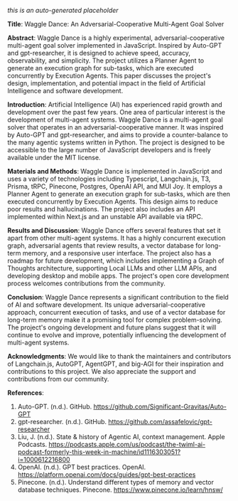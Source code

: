 _this is an auto-generated placeholder_

**Title**: Waggle Dance: An Adversarial-Cooperative Multi-Agent Goal Solver

**Abstract**:
Waggle Dance is a highly experimental, adversarial-cooperative multi-agent goal solver implemented in JavaScript. Inspired by Auto-GPT and gpt-researcher, it is designed to achieve speed, accuracy, observability, and simplicity. The project utilizes a Planner Agent to generate an execution graph for sub-tasks, which are executed concurrently by Execution Agents. This paper discusses the project's design, implementation, and potential impact in the field of Artificial Intelligence and software development.

**Introduction**:
Artificial Intelligence (AI) has experienced rapid growth and development over the past few years. One area of particular interest is the development of multi-agent systems. Waggle Dance is a multi-agent goal solver that operates in an adversarial-cooperative manner. It was inspired by Auto-GPT and gpt-researcher, and aims to provide a counter-balance to the many agentic systems written in Python. The project is designed to be accessible to the large number of JavaScript developers and is freely available under the MIT license.

**Materials and Methods**:
Waggle Dance is implemented in JavaScript and uses a variety of technologies including Typescript, Langchain.js, T3, Prisma, tRPC, Pinecone, Postgres, OpenAI API, and MUI Joy. It employs a Planner Agent to generate an execution graph for sub-tasks, which are then executed concurrently by Execution Agents. This design aims to reduce poor results and hallucinations. The project also includes an API implemented within Next.js and an unstable API available via tRPC.

**Results and Discussion**:
Waggle Dance offers several features that set it apart from other multi-agent systems. It has a highly concurrent execution graph, adversarial agents that review results, a vector database for long-term memory, and a responsive user interface. The project also has a roadmap for future development, which includes implementing a Graph of Thoughts architecture, supporting Local LLMs and other LLM APIs, and developing desktop and mobile apps. The project's open core development process welcomes contributions from the community.

**Conclusion**:
Waggle Dance represents a significant contribution to the field of AI and software development. Its unique adversarial-cooperative approach, concurrent execution of tasks, and use of a vector database for long-term memory make it a promising tool for complex problem-solving. The project's ongoing development and future plans suggest that it will continue to evolve and improve, potentially influencing the development of multi-agent systems.

**Acknowledgments**:
We would like to thank the maintainers and contributors of Langchain.js, AutoGPT, AgentGPT, and big-AGI for their inspiration and contributions to this project. We also appreciate the support and contributions from our community.

**References**:

1. Auto-GPT. (n.d.). GitHub. https://github.com/Significant-Gravitas/Auto-GPT
2. gpt-researcher. (n.d.). GitHub. https://github.com/assafelovic/gpt-researcher
3. Liu, J. (n.d.). State & history of Agentic AI, context management. Apple Podcasts. https://podcasts.apple.com/us/podcast/the-twiml-ai-podcast-formerly-this-week-in-machine/id1116303051?i=1000612216800
4. OpenAI. (n.d.). GPT best practices. OpenAI. https://platform.openai.com/docs/guides/gpt-best-practices
5. Pinecone. (n.d.). Understand different types of memory and vector database techniques. Pinecone. https://www.pinecone.io/learn/hnsw/
